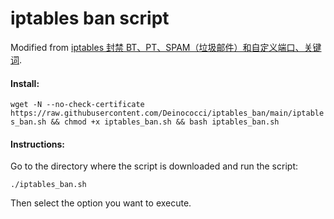 # iptables ban script

Modified from  [iptables 封禁 BT、PT、SPAM（垃圾邮件）和自定义端口、关键词](https://doub.io/shell-jc2/).

#### Install:

```wget -N --no-check-certificate https://raw.githubusercontent.com/Deinococci/iptables_ban/main/iptables_ban.sh && chmod +x iptables_ban.sh && bash iptables_ban.sh```

#### Instructions:

Go to the directory where the script is downloaded and run the script:

```./iptables_ban.sh```

Then select the option you want to execute.

